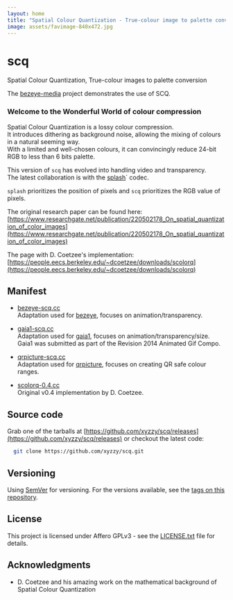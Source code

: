 ```yaml
---
layout: home
title: "Spatial Colour Quantization - True-colour image to palette conversion"
image: assets/favimage-840x472.jpg
---
```


# scq

Spatial Colour Quantization, True-colour images to palette conversion

The [bezeye-media](https://github.com/xyzzy/bezeye-media) project demonstrates the use of SCQ.

### Welcome to the Wonderful World of colour compression

Spatial Colour Quantization is a lossy colour compression.  
It introduces dithering as background noise, allowing the mixing of colours in a natural seeming way.  
With a limited and well-chosen colours, it can convincingly reduce 24-bit RGB to less than 6 bits palette.

This version of `scq` has evolved into handling video and transparency.  
The latest collaboration is with the [splash](https://rockingship.github.io/splash/README.html)` codec.

`splash` prioritizes the position of pixels and `scq` prioritizes the RGB value of pixels.

The original research paper can be found here:  
  [https://www.researchgate.net/publication/220502178_On_spatial_quantization_of_color_images](https://www.researchgate.net/publication/220502178_On_spatial_quantization_of_color_images)

The page with D. Coetzee's implementation:  
  [https://people.eecs.berkeley.edu/~dcoetzee/downloads/scolorq](https://people.eecs.berkeley.edu/~dcoetzee/downloads/scolorq)

## Manifest

 - [bezeye-scq.cc](bezeye-scq.cc)  
   Adaptation used for [bezeye](https://xyzzy.github.io/bezeye/README.html), focuses on animation/transparency.

 - [gaia1-scq.cc](gaia1-scq.cc)  
   Adaptation used for [gaia1](https://xyzzy.github.io/gaia1/README.html), focuses on animation/transparency/size.  
   Gaia1 was submitted as part of the Revision 2014 Animated Gif Compo.

 - [qrpicture-scq.cc](qrpicture-scq.cc)  
   Adaptation used for [qrpicture](https://xyzzy.github.io/qrpicture/README.html), focuses on creating QR safe colour ranges.

 - [scolorq-0.4.cc](scolorq-0.4.cc)  
   Original v0.4 implementation by D. Coetzee.

## Source code

Grab one of the tarballs at [https://github.com/xyzzy/scq/releases](https://github.com/xyzzy/scq/releases) or checkout the latest code:

```sh
  git clone https://github.com/xyzzy/scq.git
```

## Versioning

Using [SemVer](http://semver.org/) for versioning. For the versions available, see the [tags on this repository](https://github.com/xyzzy/scq/tags).

## License

This project is licensed under Affero GPLv3 - see the [LICENSE.txt](LICENSE.txt) file for details.

## Acknowledgments

 - D. Coetzee and his amazing work on the mathematical background of Spatial Colour Quantization
